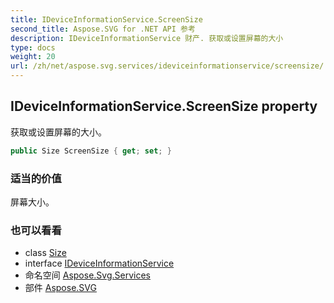 ```yaml
---
title: IDeviceInformationService.ScreenSize
second_title: Aspose.SVG for .NET API 参考
description: IDeviceInformationService 财产. 获取或设置屏幕的大小
type: docs
weight: 20
url: /zh/net/aspose.svg.services/ideviceinformationservice/screensize/
---
```

## IDeviceInformationService.ScreenSize property

获取或设置屏幕的大小。

```csharp
public Size ScreenSize { get; set; }
```

### 适当的价值

屏幕大小。

### 也可以看看

* class [Size](../../../aspose.svg.drawing/size/)
* interface [IDeviceInformationService](../)
* 命名空间 [Aspose.Svg.Services](../../ideviceinformationservice/)
* 部件 [Aspose.SVG](../../../)


